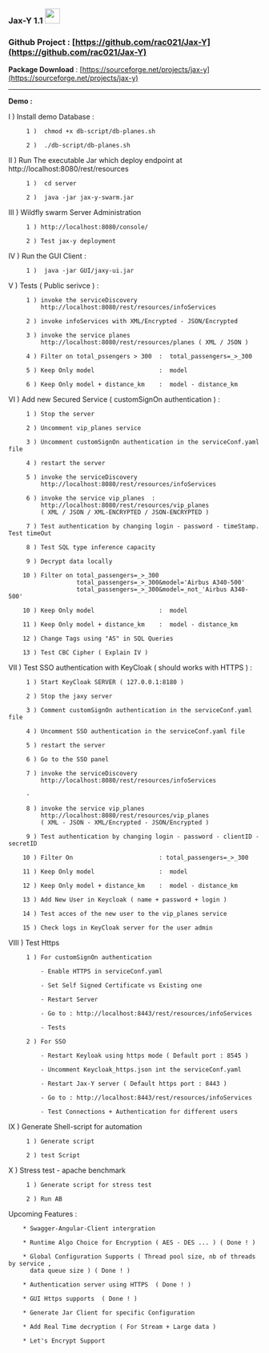 
### Jax-Y 1.1 <img src="https://cloud.githubusercontent.com/assets/7684497/25315596/e191fb00-2857-11e7-99bf-8e233b4eb795.jpg" width="30">
### Github Project : [https://github.com/rac021/Jax-Y](https://github.com/rac021/Jax-Y)
**Package Download** :  [https://sourceforge.net/projects/jax-y](https://sourceforge.net/projects/jax-y)

------------------------------------------------------

 **Demo :** 
 
 
 I )   Install demo Database :
 
         1 )  chmod +x db-script/db-planes.sh 
 
         2 )  ./db-script/db-planes.sh 
       
       
 II )  Run The executable Jar which deploy endpoint at http://localhost:8080/rest/resources
  
         1 )  cd server
 
         2 )  java -jar jax-y-swarm.jar
       
 
 III ) Wildfly swarm Server Administration 
 
         1 ) http://localhost:8080/console/
         
         2 ) Test jax-y deployment
         
 
 IV  ) Run the GUI Client :
        
         1 )  java -jar GUI/jaxy-ui.jar
       
        
 V  ) Tests ( Public serivce ) :
 
         1 ) invoke the serviceDiscovery     
             http://localhost:8080/rest/resources/infoServices
         
         2 ) invoke infoServices with XML/Encrypted - JSON/Encrypted
         
         3 ) invoke the service planes        
             http://localhost:8080/rest/resources/planes ( XML / JSON )

         4 ) Filter on total_pssengers > 300  :  total_passengers=_>_300  
         
         5 ) Keep Only model                  :  model
         
         6 ) Keep Only model + distance_km    :  model - distance_km
       

 VI ) Add new Secured Service ( customSignOn authentication ) :
 
         1 ) Stop the server
         
         2 ) Uncomment vip_planes service
         
         3 ) Uncomment customSignOn authentication in the serviceConf.yaml file
                  
         4 ) restart the server 
         
         5 ) invoke the serviceDiscovery    
             http://localhost:8080/rest/resources/infoServices
         
         6 ) invoke the service vip_planes  : 
             http://localhost:8080/rest/resources/vip_planes 
             ( XML / JSON / XML-ENCRYPTED / JSON-ENCRYPTED )
         
         7 ) Test authentication by changing login - password - timeStamp. Test timeOut 
          
         8 ) Test SQL type inference capacity

         9 ) Decrypt data locally 
         
        10 ) Filter on total_passengers=_>_300  
                       total_passengers=_>_300&model='Airbus A340-500'
                       total_passengers=_>_300&model=_not_'Airbus A340-500'
         
        10 ) Keep Only model                  :  model
         
        11 ) Keep Only model + distance_km    :  model - distance_km
         
        12 ) Change Tags using "AS" in SQL Queries
        
        13 ) Test CBC Cipher ( Explain IV )

        
 VII ) Test SSO authentication with KeyCloak ( should works with HTTPS ) :

         1 ) Start KeyCloak SERVER ( 127.0.0.1:8180 )
 
         2 ) Stop the jaxy server
         
         3 ) Comment customSignOn authentication in the serviceConf.yaml file
        
         4 ) Uncomment SSO authentication in the serviceConf.yaml file
        
         5 ) restart the server 
         
         6 ) Go to the SSO panel 
         
         7 ) invoke the serviceDiscovery 
             http://localhost:8080/rest/resources/infoServices
             
         -
         
         8 ) invoke the service vip_planes
             http://localhost:8080/rest/resources/vip_planes 
             ( XML - JSON - XML/Encrypted - JSON/Encrypted )
         
         9 ) Test authentication by changing login - password - clientID - secretID
         
        10 ) Filter On                        : total_passengers=_>_300
         
        11 ) Keep Only model                  :  model
         
        12 ) Keep Only model + distance_km    :  model - distance_km
        
        13 ) Add New User in Keycloak ( name + password + login )
        
        14 ) Test acces of the new user to the vip_planes service  
         
        15 ) Check logs in KeyCloak server for the user admin

        
 VIII ) Test Https 
 
         1 ) For customSignOn authentication
             
             - Enable HTTPS in serviceConf.yaml 
             
             - Set Self Signed Certificate vs Existing one 
             
             - Restart Server 
             
             - Go to : http://localhost:8443/rest/resources/infoServices
             
             - Tests 
         
         2 ) For SSO
          
             - Restart Keyloak using https mode ( Default port : 8545 )
             
             - Uncomment Keycloak_https.json int the serviceConf.yaml 
             
             - Restart Jax-Y server ( Default https port : 8443 )
             
             - Go to : http://localhost:8443/rest/resources/infoServices
             
             - Test Connections + Authentication for different users 
         
   
 IX  ) Generate Shell-script for automation 
 
         1 ) Generate script 
         
         2 ) test Script 
       
 X  ) Stress test - apache benchmark 
 
         1 ) Generate script for stress test
         
         2 ) Run AB
         
 Upcoming Features :
 
        * Swagger-Angular-Client intergration 
       
        * Runtime Algo Choice for Encryption ( AES - DES ... ) ( Done ! )

        * Global Configuration Supports ( Thread pool size, nb of threads by service ,
          data queue size ) ( Done ! )
          
        * Authentication server using HTTPS  ( Done ! )
              
        * GUI Https supports  ( Done ! )
        
        * Generate Jar Client for specific Configuration
        
        * Add Real Time decryption ( For Stream + Large data )
        
        * Let's Encrypt Support 
        
    

